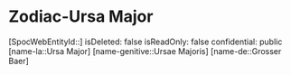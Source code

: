 ﻿---
type: Zodiac
tags:
- astro/Zodiac

---

# Zodiac-Ursa Major

[SpocWebEntityId::]
isDeleted: false
isReadOnly: false
confidential: public
[name-la::Ursa Major]
[name-genitive::Ursae Majoris]
[name-de::Grosser Baer]
